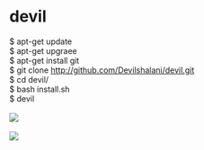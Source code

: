 # devil


$ apt-get update <br />
$ apt-get upgraee <br>
$ apt-get install git <br>
$ git clone http://github.com/Devilshalani/devil.git <br>
$ cd devil/ <br>
$ bash install.sh <br>
$ devil
<br><br>
<img src="https://github.com/Devilshalani/own-content/blob/main/logo.png">
<br>
<br>
<img src="https://github.com/Devilshalani/own-content/blob/main/devil.png">
